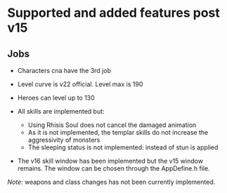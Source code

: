 # Supported and added features post v15


## Jobs

- Characters cna have the 3rd job
- Level curve is v22 official. Level max is 190
- Heroes can level up to 130

- All skills are implemented but:
    - Using Rhisis Soul does not cancel the damaged animation
    - As it is not implemented, the templar skills do not increase the aggressivity of monsters
    - The sleeping status is not implemented: instead of stun is applied

- The v16 skill window has been implemented but the v15 window remains. The window can
be chosen through the AppDefine.h file.


*Note*: weapons and class changes has not been currently implemented.

